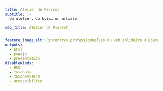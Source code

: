 ```yaml
---
title: Atelier de Pierrot
subtitle: |-
  Un atelier, du bois… un artiste

seo_title: Atelier de Pierrot


feature_image_alt: Rencontres professionnelles du web solidaire à Bourg-en-Bresse
outputs:
  - html
  - pagejs
  - presentation
disableKinds:
  - RSS
  - taxonomy
  - taxonomyTerm
  - accessibility
---
```



